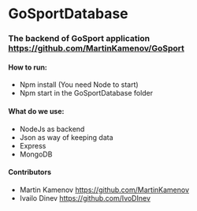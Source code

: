 # GoSportDatabase

### The backend of GoSport application https://github.com/MartinKamenov/GoSport

#### How to run:
- Npm install (You need Node to start)
- Npm start in the GoSportDatabase folder

#### What do we use:
- NodeJs as backend
- Json as way of keeping data
- Express
- MongoDB

#### Contributors
- Martin Kamenov https://github.com/MartinKamenov
- Ivailo Dinev https://github.com/IvoDInev
